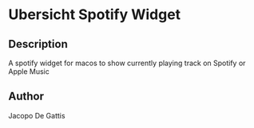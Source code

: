 # Ubersicht Spotify Widget

## Description
A spotify widget for macos to show currently playing track on Spotify or Apple Music

## Author
Jacopo De Gattis

